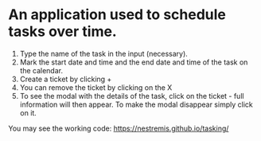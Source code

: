 # An application used to schedule tasks over time.

1. Type the name of the task in the input (necessary).
2. Mark the start date and time and the end date and time of the task on the calendar. 
3. Create a ticket by clicking +
4. You can remove the ticket by clicking on the X
5. To see the modal with the details of the task, click on the ticket - full information will then appear. To make the modal disappear simply click on it.

You may see the working code: https://nestremis.github.io/tasking/

